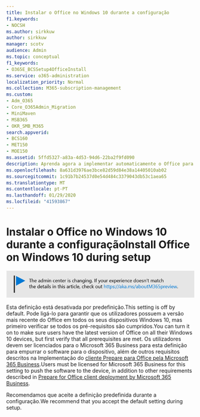 ```yaml
---
title: Instalar o Office no Windows 10 durante a configuração
f1.keywords:
- NOCSH
ms.author: sirkkuw
author: sirkkuw
manager: scotv
audience: Admin
ms.topic: conceptual
f1_keywords:
- O365E_BCSSetup4OfficeInstall
ms.service: o365-administration
localization_priority: Normal
ms.collection: M365-subscription-management
ms.custom:
- Adm_O365
- Core_O365Admin_Migration
- MiniMaven
- MSB365
- OKR_SMB_M365
search.appverid:
- BCS160
- MET150
- MOE150
ms.assetid: 5ffd5327-a83a-4d53-94d6-22ba2f9fd090
description: Aprenda agora a implementar automaticamente o Office para dispositivos Windows 10 durante a configuração.
ms.openlocfilehash: 8a631d3976ae3bce82d59d84e38a14405010ab02
ms.sourcegitcommit: 1c91b7b24537d0e54d484c3379043db53c1aea65
ms.translationtype: MT
ms.contentlocale: pt-PT
ms.lasthandoff: 01/29/2020
ms.locfileid: "41593867"
---
```

# <a name="install-office-on-windows-10-during-setup"></a><span data-ttu-id="154b2-103">Instalar o Office no Windows 10 durante a configuração</span><span class="sxs-lookup"><span data-stu-id="154b2-103">Install Office on Windows 10 during setup</span></span>

![Banner que https://aka.ms/aboutM365previewaponta para .](media/m365admincenterchanging.png)

<span data-ttu-id="154b2-105">Esta definição está desativada por predefinição.</span><span class="sxs-lookup"><span data-stu-id="154b2-105">This setting is off by default.</span></span> <span data-ttu-id="154b2-106">Pode ligá-lo para garantir que os utilizadores possuem a versão mais recente do Office em todos os seus dispositivos Windows 10, mas primeiro verificar se todos os pré-requisitos são cumpridos.</span><span class="sxs-lookup"><span data-stu-id="154b2-106">You can turn it on to make sure users have the latest version of Office on all their Windows 10 devices, but first verify that all prerequisites are met.</span></span> <span data-ttu-id="154b2-107">Os utilizadores devem ser licenciados para o Microsoft 365 Business para esta definição para empurrar o software para o dispositivo, além de outros requisitos descritos na Implementação do [cliente Prepare para Office pela Microsoft 365 Business](prepare-for-office-client-deployment.md).</span><span class="sxs-lookup"><span data-stu-id="154b2-107">Users must be licensed for Microsoft 365 Business for this setting to push the software to the device, in addition to other requirements described in [Prepare for Office client deployment by Microsoft 365 Business](prepare-for-office-client-deployment.md).</span></span>
  
<span data-ttu-id="154b2-108">Recomendamos que aceite a definição predefinida durante a configuração.</span><span class="sxs-lookup"><span data-stu-id="154b2-108">We recommend that you accept the default setting during setup.</span></span>
